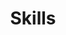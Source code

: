 ---
title : "Skills"
service_list:
# service item loop
- name : "Java"
  image : "images/icons/Javam.png"
  
# service item loop
- name : "Python"
  image : "images/icons/pythonmmm.png"
  
# service item loop
- name : "Html/CSS"
  image : "images/icons/htmlssm.jpg"
  
# service item loop
- name : "GO"
  image : "images/icons/golang1.jpg"
  
# service item loop
- name : "C++"
  image : "images/icons/C.png"
  
# service item loop
- name : "MySql"
  image : "images/icons/mysqlm.jpg"



# custom style
custom_class: "" 
custom_attributes: "" 
custom_css: ""
---